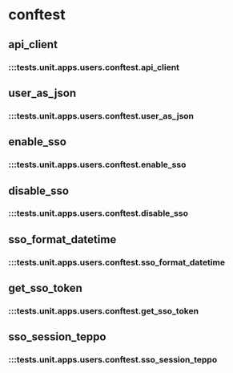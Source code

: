 # conftest

## api_client

### :::tests.unit.apps.users.conftest.api_client

## user_as_json

### :::tests.unit.apps.users.conftest.user_as_json

## enable_sso

### :::tests.unit.apps.users.conftest.enable_sso

## disable_sso

### :::tests.unit.apps.users.conftest.disable_sso

## sso_format_datetime

### :::tests.unit.apps.users.conftest.sso_format_datetime

## get_sso_token

### :::tests.unit.apps.users.conftest.get_sso_token

## sso_session_teppo

### :::tests.unit.apps.users.conftest.sso_session_teppo

